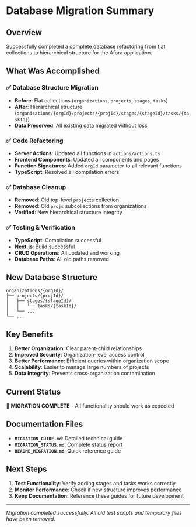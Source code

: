# Database Migration Summary

## Overview

Successfully completed a complete database refactoring from flat collections to hierarchical structure for the Afora application.

## What Was Accomplished

### ✅ Database Structure Migration
- **Before**: Flat collections (`organizations`, `projects`, `stages`, `tasks`)
- **After**: Hierarchical structure (`organizations/{orgId}/projects/{projId}/stages/{stageId}/tasks/{taskId}`)
- **Data Preserved**: All existing data migrated without loss

### ✅ Code Refactoring
- **Server Actions**: Updated all functions in `actions/actions.ts`
- **Frontend Components**: Updated all components and pages
- **Function Signatures**: Added `orgId` parameter to all relevant functions
- **TypeScript**: Resolved all compilation errors

### ✅ Database Cleanup
- **Removed**: Old top-level `projects` collection
- **Removed**: Old `projs` subcollections from organizations
- **Verified**: New hierarchical structure integrity

### ✅ Testing & Verification
- **TypeScript**: Compilation successful
- **Next.js**: Build successful
- **CRUD Operations**: All updated and working
- **Database Paths**: All old paths removed

## New Database Structure

```
organizations/{orgId}/
├── projects/{projId}/
│   ├── stages/{stageId}/
│   │   └── tasks/{taskId}/
│   └── ...
└── ...
```

## Key Benefits

1. **Better Organization**: Clear parent-child relationships
2. **Improved Security**: Organization-level access control
3. **Better Performance**: Efficient queries within organization scope
4. **Scalability**: Easier to manage large numbers of projects
5. **Data Integrity**: Prevents cross-organization contamination

## Current Status

🎉 **MIGRATION COMPLETE** - All functionality should work as expected

## Documentation Files

- **`MIGRATION_GUIDE.md`**: Detailed technical guide
- **`MIGRATION_STATUS.md`**: Complete status report
- **`README_MIGRATION.md`**: Quick reference guide

## Next Steps

1. **Test Functionality**: Verify adding stages and tasks works correctly
2. **Monitor Performance**: Check if new structure improves performance
3. **Keep Documentation**: Reference these guides for future development

---

*Migration completed successfully. All old test scripts and temporary files have been removed.*
